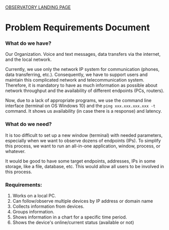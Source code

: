 [OBSERVATORY LANDING PAGE](../README.md)

# Problem Requirements Document

### What do we have?

Our Organization. Voice and text messages, data transfers via the internet, and the local network.

Currently, we use only the network IP system for communication (phones, data transferring, etc.). Consequently, we have to support users and maintain this complicated network and telecommunication system. Therefore, it is mandatory to have as much information as possible about network throughput and the availability of different endpoints (PCs, routers).

Now, due to a lack of appropriate programs, we use the command line interface (terminal on OS Windows 10) and the `ping xxx.xxx.xxx.xxx -t` command. It shows us availability (in case there is a response) and latency.

### What do we need?

It is too difficult to set up a new window (terminal) with needed parameters, especially when we want to observe dozens of endpoints (IPs). To simplify this process, we want to run an all-in-one application, window, process, or whatever.

It would be good to have some target endpoints, addresses, IPs in some storage, like a file, database, etc. This would allow all users to be involved in this process.

### Requirements:

1. Works on a local PC.
2. Can follow/observe multiple devices by IP address or domain name
3. Collects information from devices.
4. Groups information.
5. Shows information in a chart for a specific time period.
6. Shows the device's online/current status (available or not)
